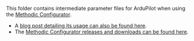 This folder contains intermediate parameter files for ArduPilot when using the [Methodic Configurator](https://github.com/ArduPilot/MethodicConfigurator/blob/master/USERMANUAL.md).

- A [blog post detailing its usage can also be found here](https://discuss.ardupilot.org/t/how-to-methodically-configure-and-tune-any-arducopter/110842).
- The [Methodic Configurator releases and downloads can be found here](https://github.com/ArduPilot/MethodicConfigurator/releases).